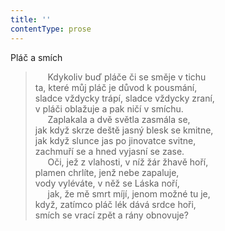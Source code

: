 ```yaml
---
title: ''
contentType: prose
---
```


Pláč a smích

>      Kdykoliv buď pláče či se směje v tichu  
> ta, které můj pláč je důvod k pousmání,  
> sladce vždycky trápí, sladce vždycky zraní,  
> v pláči oblažuje a pak ničí v smíchu.  
>      Zaplakala a dvě světla zasmála se,  
> jak když skrze deště jasný blesk se kmitne,  
> jak když slunce jas po jinovatce svitne,  
> zachmuří se a hned vyjasní se zase.  
>      Oči, jež z vlahosti, v níž žár žhavě hoří,  
> plamen chrlíte, jenž nebe zapaluje,  
> vody vyléváte, v něž se Láska noří,  
>      jak, že mě smrt míjí, jenom možné tu je,  
> když, zatímco pláč lék dává srdce hoři,  
> smích se vrací zpět a rány obnovuje?
